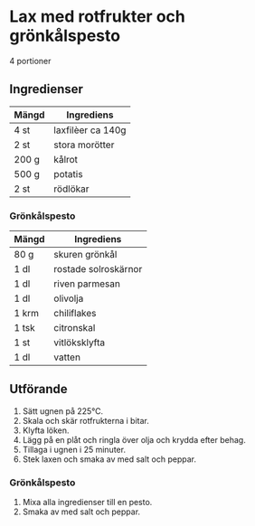 # Lax  med rotfrukter och grönkålspesto
4 portioner
## Ingredienser

Mängd|Ingrediens
------------ | -------------
4 st|laxfilèer ca 140g
2 st|stora morötter
200 g|kålrot
500 g|potatis
2 st|rödlökar

### Grönkålspesto

Mängd| Ingrediens
------------ | -------------
80 g|skuren grönkål
1 dl|rostade solroskärnor
1 dl|riven parmesan
1 dl|olivolja
1 krm|chiliflakes
1 tsk|citronskal
1 st|vitlöksklyfta
1 dl|vatten

## Utförande
1. Sätt ugnen på 225℃.
2. Skala och skär rotfrukterna i bitar.
3. Klyfta löken.
4. Lägg på en plåt och ringla över olja och krydda efter behag.
5. Tillaga i ugnen i 25 minuter.
6. Stek laxen och smaka av med salt och peppar.

### Grönkålspesto
1. Mixa alla ingredienser till en pesto.
2. Smaka av med salt och peppar.
